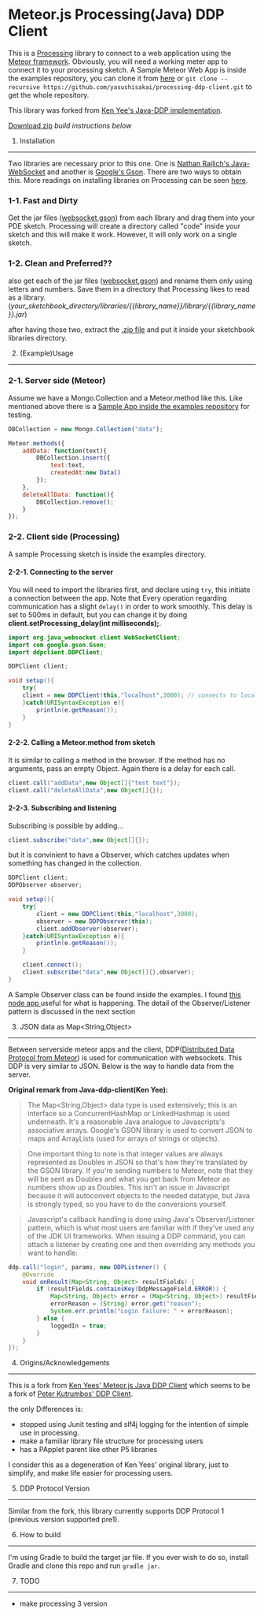 Meteor.js Processing(Java) DDP Client
=========================

This is a [Processing](https://processing.org/) library to connect to a web application using the [Meteor framework](https://www.meteor.com/). Obviously, you will need a working meter app to connect it to your processing sketch. A Sample Meteor Web App is inside the examples repository, you can clone it from [here](https://github.com/yasushisakai/processing-ddp-client-examples) or
`git clone --recursive https://github.com/yasushisakai/processing-ddp-client.git`
to get the whole repository.

This library was forked from [Ken Yee's Java-DDP implementation](https://github.com/kenyee/java-ddp-client).

[Download zip](https://github.com/yasushisakai/processing-ddp-client/releases/download/v0.0.1-beta.1/ddpclient.zip) *build instructions below*

1. Installation
-----
Two libraries are necessary prior to this one. One is [Nathan Rajlich's Java-WebSocket](https://github.com/TooTallNate/Java-WebSocket)
and another is [Google's Gson](https://github.com/google/gson). There are two ways to obtain this. More readings on installing libraries on Processing can be seen [here](https://github.com/processing/processing/wiki/How-to-Install-a-Contributed-Library).

### 1-1. Fast and Dirty
Get the jar files ([websocket](http://central.maven.org/maven2/org/java-websocket/Java-WebSocket/1.3.0/Java-WebSocket-1.3.0.jar),[gson](http://central.maven.org/maven2/com/google/code/gson/gson/2.5/gson-2.5.jar)) from each library and drag them into your PDE sketch. Processing will create a directory called "code" inside your sketch and this will make it work. However, it will only work on a single sketch.

### 1-2. Clean and Preferred??
also get each of the jar files ([websocket](http://central.maven.org/maven2/org/java-websocket/Java-WebSocket/1.3.0/Java-WebSocket-1.3.0.jar),[gson](http://central.maven.org/maven2/com/google/code/gson/gson/2.5/gson-2.5.jar)) and rename them only using letters and numbers. Save them in a directory that Processing likes to read as a library. (*your_sketchbook_directory/libraries/{{library_name}}/library/{{library_name}}.jar*)

after having those two, extract the [.zip file](https://github.com/yasushisakai/processing-ddp-client/releases/download/v0.0.1-beta.1/ddpclient.zip) and put it inside your sketchbook libraries directory.

2. (Example)Usage
-------
### 2-1. Server side (Meteor)
Assume we have a Mongo.Collection and a Meteor.method like this. Like mentioned above there is a [Sample App inside the examples repository](https://github.com/yasushisakai/processing-ddp-client-examples) for testing.

```javascript
DBCollection = new Mongo.Collection("data");

Meteor.methods({
	addData: function(text){
		DBCollection.insert({
			text:text,
			createdAt:new Data()
		});
	},
	deleteAllData: function(){
		DBCollection.remove();
	}
});
```
### 2-2. Client side (Processing)
A sample Processing sketch is inside the examples directory.
#### 2-2-1. Connecting to the server
You will need to import the libraries first, and declare using `try`, this initiate a connection between the app. Note that Every operation regarding communication has a slight `delay()` in order to work smoothly. This delay is set to 500ms in default, but you can change it by doing **client.setProcessing_delay(int milliseconds);**.

```java
import org.java_websocket.client.WebSocketClient;
import com.google.gson.Gson;
import ddpclient.DDPClient;

DDPClient client;

void setup(){
	try{
	client = new DDPClient(this,"localhost",3000); // connects to localhost:3000
	}catch(URISyntaxException e){
		println(e.getReason());
	}
}
```
#### 2-2-2. Calling a Meteor.method from sketch
It is similar to calling a method in the browser. If the method has no arguments, pass an empty Object. Again there is a delay for each call.

```java
client.call("addData",new Object[]{"test text"});
client.call("deleteAllData",new Object[]{});
```
#### 2-2-3. Subscribing and listening
Subscribing is possible by adding...
```java
client.subscribe("data",new Object[]{});
```
but it is convinient to have a Observer, which catches updates when something has changed in the collection.
```java
DDPClient client;
DDPObserver observer;

void setup(){
	try{
		client = new DDPClient(this,"localhost",3000);
		observer = new DDPObserver(this);
		client.addObserver(observer);
	}catch(URISyntaxException e){
		println(e.getReason());
	}

	client.connect();
	client.subscribe("data",new Object[]{},observer);
}
```
A Sample Observer class can be found inside the examples.
I found [this node app ](https://github.com/arunoda/meteor-ddp-analyzer) useful for what is happening. The detail of the Observer/Listener pattern is discussed in the next section

3. JSON data as Map&lt;String,Object>
------
Between serverside meteor apps and the client, DDP([Distributed Data Protocol from Meteor](https://www.meteor.com/ddp)) is used for communication with websockets. This DDP is very similar to JSON. Below is the way to handle data from the server.

**Original remark from Java-ddp-client(Ken Yee):**
> The Map&lt;String,Object> data type is used extensively; this is an interface
so a ConcurrentHashMap or LinkedHashmap is used underneath.  It's a reasonable Java
analogue to Javascripts's associative arrays.  Google's GSON library is used to convert
JSON to maps and ArrayLists (used for arrays of strings or objects).  

> One important thing to note is that integer values are always represented as
Doubles in JSON so that's how they're translated by the GSON library.  If you're
sending numbers to Meteor, note that they will be sent as Doubles and what
you get back from Meteor as numbers show up as Doubles.  This isn't an issue in
Javascript because it will autoconvert objects to the needed datatype, but Java
is strongly typed, so you have to do the conversions yourself.

> Javascript's callback handling is done using Java's Observer/Listener pattern,
which is what most users are familiar with if they've used any of the JDK UI
frameworks.  When issuing a DDP command, you can attach a listener by creating one
and then overriding any methods you want to handle:

```java
ddp.call("login", params, new DDPListener() {
	@Override
	void onResult(Map<String, Object> resultFields) {
		if (resultFields.containsKey(DdpMessageField.ERROR)) {
			Map<String, Object> error = (Map<String, Object>) resultFields.get(DdpMessageField.ERROR);
			errorReason = (String) error.get("reason");
			System.err.println("Login failure: " + errorReason);
		} else {
			loggedIn = true;
		}
	}
});
```

4. Origins/Acknowledgements
------------------------
This is a fork from [Ken Yees' Meteor.js Java DDP Client](https://github.com/kenyee/java-ddp-client) which seems to be a fork of [Peter Kutrumbos'
DDP Client](https://github.com/kutrumbo/java-ddp-client).

the only Differences is:
* stopped using Junit testing and slf4j logging for the intention of simple use in processing.
* make a familiar library file structure for processing users
* has a PApplet parent like other P5 libraries

I consider this as a degeneration of Ken Yees' original library, just to simplify, and make life easier for processing users.

5. DDP Protocol Version
--------------------
Similar from the fork, this library currently supports DDP Protocol 1 (previous version supported pre1).

6. How to build
--------------
I'm using Gradle to build the target jar file. If you ever wish to do so, install Gradle and clone this repo and run `gradle jar`.

7. TODO
--------------
* make processing 3 version
